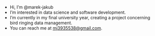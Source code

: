 - Hi, I’m @marek-jakub
- I’m interested in data science and software development.
- I’m currently in my final university year, creating a project concerning bird ringing data management.
- You can reach me at mj3935538@gmail.com.

<!---
marek-jakub/marek-jakub is a ✨ special ✨ repository because its `README.md` (this file) appears on your GitHub profile.
You can click the Preview link to take a look at your changes.
--->
